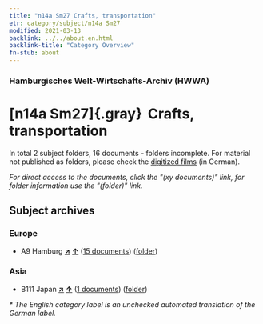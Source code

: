 ```yaml
---
title: "n14a Sm27 Crafts, transportation"
etr: category/subject/n14a Sm27
modified: 2021-03-13
backlink: ../../about.en.html
backlink-title: "Category Overview"
fn-stub: about
---
```


### Hamburgisches Welt-Wirtschafts-Archiv (HWWA)
# [n14a Sm27]{.gray}&#8201; Crafts, transportation&#160; 





In total 2 subject folders, 16 documents - folders incomplete.
For material not published as folders, please check the [digitized films](/film/h1_sh) (in German).

_For direct access to the documents, click the "(xy documents)" link, for folder information use the "(folder)" link._

## Subject archives



### Europe

- A9 Hamburg [**&nearr;**](../../../geo/i/140905/about.en.html "Hamburg (all folders)") [**&uarr;**](../../../geo/about.en.html#A9 "Country category system") (<a href="https://pm20.zbw.eu/dfgview/sh/140905,145153" title="about: Hamburg : Crafts, transportation" target="_blank">15 documents</a>) ([folder](http://purl.org/pressemappe20/folder/sh/140905,145153))

### Asia

- B111 Japan [**&nearr;**](../../../geo/i/141272/about.en.html "Japan (all folders)") [**&uarr;**](../../../geo/about.en.html#B111 "Country category system") (<a href="https://pm20.zbw.eu/dfgview/sh/141272,145153" title="about: Japan : Crafts, transportation" target="_blank">1 documents</a>) ([folder](http://purl.org/pressemappe20/folder/sh/141272,145153))


_* The English category label is an unchecked automated translation of the German label._

